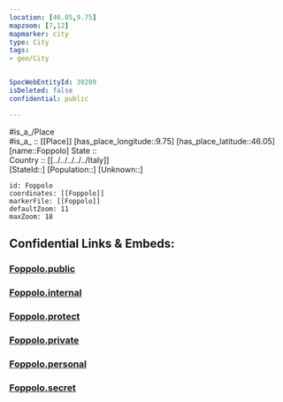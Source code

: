 ```yaml
---
location: [46.05,9.75] 
mapzoom: [7,12] 
mapmarker: city 
type: City
tags:
- geo/City


SpocWebEntityId: 30209
isDeleted: false
confidential: public

---
```

#is_a_/Place  
#is_a_ :: [[Place]] 
[has_place_longitude::9.75] 
[has_place_latitude::46.05] 
[name::Foppolo] 
State ::  
Country :: [[../../../../../Italy]]  
[StateId::] 
[Population::] 
[Unknown::] 


```leaflet
id: Foppolo
coordinates: [[Foppolo]] 
markerFile: [[Foppolo]] 
defaultZoom: 11 
maxZoom: 18
```


## Confidential Links & Embeds: 

### [Foppolo.public](/_public/\Earth\Continent\Europe\Europe~South\Italy\regions~Italy\Lombardy\Bergamo.Province\CityFoppolo.public.md) 

### [Foppolo.internal](/_internal/\Earth\Continent\Europe\Europe~South\Italy\regions~Italy\Lombardy\Bergamo.Province\CityFoppolo.internal.md) 

### [Foppolo.protect](/_protect/\Earth\Continent\Europe\Europe~South\Italy\regions~Italy\Lombardy\Bergamo.Province\CityFoppolo.protect.md) 

### [Foppolo.private](/_private/\Earth\Continent\Europe\Europe~South\Italy\regions~Italy\Lombardy\Bergamo.Province\CityFoppolo.private.md) 

### [Foppolo.personal](/_personal/\Earth\Continent\Europe\Europe~South\Italy\regions~Italy\Lombardy\Bergamo.Province\CityFoppolo.personal.md) 

### [Foppolo.secret](/_secret/\Earth\Continent\Europe\Europe~South\Italy\regions~Italy\Lombardy\Bergamo.Province\CityFoppolo.secret.md)


